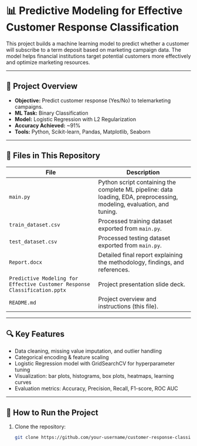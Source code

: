 # 📊 Predictive Modeling for Effective Customer Response Classification

This project builds a machine learning model to predict whether a customer will subscribe to a term deposit based on marketing campaign data. The model helps financial institutions target potential customers more effectively and optimize marketing resources.

---

## 🧠 Project Overview

- **Objective:** Predict customer response (Yes/No) to telemarketing campaigns.
- **ML Task:** Binary Classification
- **Model:** Logistic Regression with L2 Regularization
- **Accuracy Achieved:** ~91%
- **Tools:** Python, Scikit-learn, Pandas, Matplotlib, Seaborn

---

## 📂 Files in This Repository

| File | Description |
|------|-------------|
| `main.py` | Python script containing the complete ML pipeline: data loading, EDA, preprocessing, modeling, evaluation, and tuning. |
| `train_dataset.csv` | Processed training dataset exported from `main.py`. |
| `test_dataset.csv` | Processed testing dataset exported from `main.py`. |
| `Report.docx` | Detailed final report explaining the methodology, findings, and references. |
| `Predictive Modeling for Effective Customer Response Classification.pptx` | Project presentation slide deck. |
| `README.md` | Project overview and instructions (this file). |

---

## 🔍 Key Features

- Data cleaning, missing value imputation, and outlier handling
- Categorical encoding & feature scaling
- Logistic Regression model with GridSearchCV for hyperparameter tuning
- Visualization: bar plots, histograms, box plots, heatmaps, learning curves
- Evaluation metrics: Accuracy, Precision, Recall, F1-score, ROC AUC

---

## 🚀 How to Run the Project

1. Clone the repository:
   ```bash
   git clone https://github.com/your-username/customer-response-classification.git


